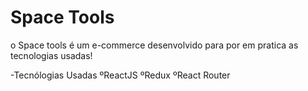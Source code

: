 # Space Tools
 o Space tools é um e-commerce desenvolvido para por em pratica as tecnologias usadas!

-Tecnólogias Usadas
ºReactJS
ºRedux
ºReact Router 
